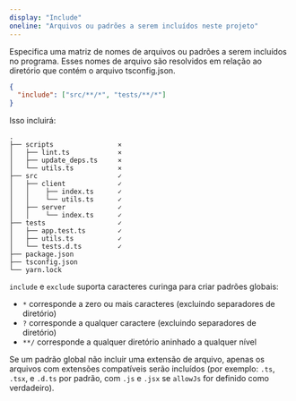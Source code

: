 ```yaml
---
display: "Include"
oneline: "Arquivos ou padrões a serem incluídos neste projeto"
---
```


Especifica uma matriz de nomes de arquivos ou padrões a serem incluídos no programa.
Esses nomes de arquivo são resolvidos em relação ao diretório que contém o arquivo tsconfig.json.

```json
{
  "include": ["src/**/*", "tests/**/*"]
}
```

Isso incluirá:

<!-- TODO: #135
```diff
  .
- ├── scripts
- │   ├── lint.ts
- │   ├── update_deps.ts
- │   └── utils.ts
+ ├── src
+ │   ├── client
+ │   │    ├── index.ts
+ │   │    └── utils.ts
+ │   ├── server
+ │   │    └── index.ts
+ ├── tests
+ │   ├── app.test.ts
+ │   ├── utils.ts
+ │   └── tests.d.ts
- ├── package.json
- ├── tsconfig.json
- └── yarn.lock
``` -->

```
.
├── scripts                ⨯
│   ├── lint.ts            ⨯
│   ├── update_deps.ts     ⨯
│   └── utils.ts           ⨯
├── src                    ✓
│   ├── client             ✓
│   │    ├── index.ts      ✓
│   │    └── utils.ts      ✓
│   ├── server             ✓
│   │    └── index.ts      ✓
├── tests                  ✓
│   ├── app.test.ts        ✓
│   ├── utils.ts           ✓
│   └── tests.d.ts         ✓
├── package.json
├── tsconfig.json
└── yarn.lock
```

`include` e `exclude` suporta caracteres curinga para criar padrões globais:

- `*` corresponde a zero ou mais caracteres (excluindo separadores de diretório)
- `?` corresponde a qualquer caractere (excluindo separadores de diretório)
- `**/` corresponde a qualquer diretório aninhado a qualquer nível

Se um padrão global não incluir uma extensão de arquivo, apenas os arquivos com extensões compatíveis serão incluídos (por exemplo: `.ts`, `.tsx`, e `.d.ts` por padrão, com `.js` e `.jsx` se `allowJs` for definido como verdadeiro).
